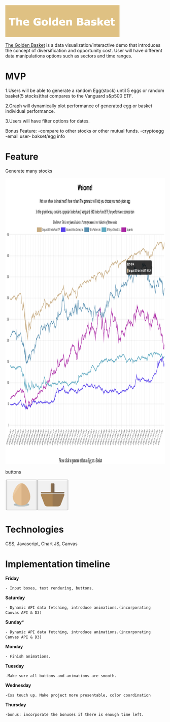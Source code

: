 <img src="assets/images/Logo.png" width=360 height=100>

[The Golden Basket](https://andyayu.github.io/The-Golden-Basket/) is a data visualization/interactive demo that introduces
the concept of diversification and opportunity cost. User will have different
data manipulations options such as sectors and time ranges.

# MVP 
1.Users will be able to generate a random Egg(stock) until 5 eggs
    or random basket(5 stocks)that compares to the Vanguard s&p500 ETF.

2.Graph will dynamically plot performance of generated egg or basket individual performance.
    
3.Users will have filter options for dates.

Bonus Feature: 
    -compare to other stocks or other mutual funds.
    -cryptoegg
    -email user- bakset/egg info

# Feature

Generate many stocks 

<img src="assets/images/chart_basket.png" width=1400 height=900>


buttons

<img src="assets/images/egg_basket.png" width=200 height=100>


# Technologies
CSS, Javascript, Chart JS, Canvas

# Implementation timeline

**Friday** 

    - Input boxes, text rendering, buttons.

**Saturday**

    - Dynamic API data fetching, introduce animations.(incorporating Canvas API & D3)

**Sunday***

    - Dynamic API data fetching, introduce animations.(incorporating Canvas API & D3)

**Monday**

    - Finish animations.

**Tuesday**

    -Make sure all buttons and animations are smooth.

**Wednesday**

    -Css touch up. Make project more presentable, color coordination

**Thursday**

    -bonus: incorporate the bonuses if there is enough time left.

